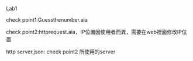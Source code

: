 Lab1

check point1:Guessthenumber.aia

check point2:httprequest.aia，IP位置因使用者而異，需要在web裡面修改IP位置

http server.json: check point2 所使用的server
